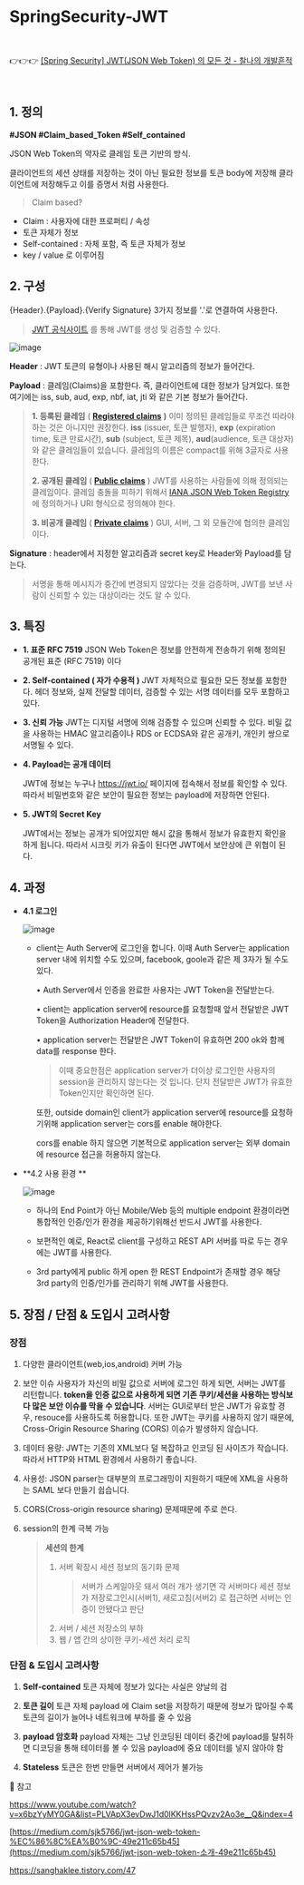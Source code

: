 # SpringSecurity-JWT

</br>

👉👉👉 [[Spring Security] JWT(JSON Web Token) 의 모든 것 - 찰나의 개발흔적](https://aonee.tistory.com/70, "aonee 찰나의 개발흔적 티스토리 포스팅")

</br>

## 1. 정의

**#JSON 	#Claim_based_Token 	#Self_contained**

JSON Web Token의 약자로 클레임 토큰 기반의 방식. 

클라이언트의 세션 상태를 저장하는 것이 아닌 
필요한 정보를 토큰 body에 저장해 클라이언트에 저장해두고 이를 증명서 처럼 사용한다.

> Claim based?

- Claim : 사용자에 대한 프로퍼티 / 속성
- 토큰 자체가 정보
- Self-contained : 자체 포함, 즉 토큰 자체가 정보
- key / value 로 이루어짐



## 2. 구성

{Header}.{Payload}.{Verify Signature}
3가지 정보를 '.'로 연결하여 사용한다.

> [JWT 공식사이트](https://jwt.io/) 를 통해 JWT를 생성 및 검증할 수 있다.



![image](https://user-images.githubusercontent.com/49062985/81495668-f2b35e80-92ec-11ea-82ec-d886f275c0da.png)



**Header** : JWT 토큰의 유형이나 사용된 해시 알고리즘의 정보가 들어간다.

**Payload** : 클레임(Claims)을 포함한다. 즉, 클라이언트에 대한 정보가 담겨있다. 
				또한 여기에는 iss, sub, aud, exp, nbf, iat, jti 와 같은 기본 정보가 들어간다.

> **1. 등록된 클레임** ( [**Registered claims**](https://tools.ietf.org/html/rfc7519#section-4.1) **)**
> 이미 정의된 클레임들로 무조건 따라야 하는 것은 아니지만 권장한다. 
> **iss** (issuer, 토큰 발행자), **exp** (expiration time, 토큰 만료시간), **sub** (subject, 토큰 제목), **aud**(audience, 토큰 대상자) 와 같은 클레임들이 있습니다. 
> 클레임의 이름은 compact를 위해 3글자로 사용한다.
>
> **2. 공개된 클레임** ( [**Public claims**](https://tools.ietf.org/html/rfc7519#section-4.2) )
> JWT를 사용하는 사람들에 의해 정의되는 클레임이다. 
> 클레임 충돌을 피하기 위해서 [IANA JSON Web Token Registry](https://www.iana.org/assignments/jwt/jwt.xhtml) 에 정의하거나 URI 형식으로 정의해야 한다.
>
> **3. 비공개 클레임** ( [**Private claims**](https://tools.ietf.org/html/rfc7519#section-4.3) )
> GUI, 서버, 그 외 모듈간에 협의한 클레임이다.

**Signature** : header에서 지정한 알고리즘과 secret key로 Header와 Payload를 담는다.

> 서명을 통해 메시지가 중간에 변경되지 않았다는 것을 검증하며, 
> JWT를 보낸 사람이 신뢰할 수 있는 대상이라는 것도 알 수 있다.



## 3. 특징

- **1. 표준 RFC 7519**
  JSON Web Token은 정보를 안전하게 전송하기 위해 정의된 공개된 표준 (RFC 7519) 이다

- **2. Self-contained ( 자가 수용적 )**
  JWT 자체적으로 필요한 모든 정보를 포함한다.
  헤더 정보와, 실제 전달할 데이터, 검증할 수 있는 서명 데이터를 모두 포함하고 있다.

- **3. 신뢰 가능**
  JWT는 디지털 서명에 의해 검증할 수 있으며 신뢰할 수 있다.
  비밀 값을 사용하는 HMAC 알고리즘이나 RDS or ECDSA와 같은 공개키, 개인키 쌍으로 서명될 수 있다.

- **4. Payload는 공개 데이터**

  JWT에 정보는 누구나 https://jwt.io/ 페이지에 접속해서 정보를 확인할 수 있다.
  따라서 비밀번호와 같은 보안이 필요한 정보는 payload에 저장하면 안된다.

- **5. JWT의 Secret Key**

  JWT에서는 정보는 공개가 되어있지만 해시 값을 통해서 정보가 유효한지 확인을 하게 됩니다. 
  따라서 시크릿 키가 유출이 된다면 JWT에서 보안상에 큰 위협이 된다.



## 4. 과정

- **4.1 로그인**

  ![image](https://user-images.githubusercontent.com/49062985/81495542-e8449500-92eb-11ea-9cc5-316568379779.png)

  - client는 Auth Server에 로그인을 합니다. 이때 Auth Server는 application server 내에 위치할 수도 있으며, facebook, goole과 같은 제 3자가 될 수도 있다.

    • Auth Server에서 인증을 완료한 사용자는 JWT Token을 전달받는다.

    • client는 application server에 resource를 요청할때 앞서 전달받은 JWT Token을 Authorization Header에 전달한다.

    • application server는 전달받은 JWT Token이 유효하면 200 ok와 함께 data를 response 한다.

    > 이때 중요한점은 application server가 더이상 로그인한 사용자의 session을 관리하지 않는다는 것 입니다. 단지 전달받은 JWT가 유효한 Token인지만 확인하면 된다. 

    또한, outside domain인 client가 application server에 resource를 요청하기위해 application server는 cors를 enable 해야한다.

    cors를 enable 하지 않으면 기본적으로 application server는 외부 domain에 resource 접근을 허용하지 않는다.

    

- **4.2 사용 환경 **

  ![image](https://user-images.githubusercontent.com/49062985/81495622-8c2e4080-92ec-11ea-971a-f9e1ec2689bf.png)

  * 하나의 End Point가 아닌 Mobile/Web 등의 multiple endpoint 환경이라면 통합적인 인증/인가 환경을 제공하기위해선 반드시 JWT를 사용한다.

  * 보편적인 예로, React로 client를 구성하고 REST API 서버를 따로 두는 경우에는 JWT를 사용한다.

  * 3rd party에게 public 하게 open 한 REST Endpoint가 존재할 경우 해당 3rd party의 인증/인가를 관리하기 위해 JWT를 사용한다.

  


## 5. 장점 / 단점 & 도입시 고려사항

### 장점

1. 다양한 클라이언트(web,ios,android) 커버 가능

2. 보안 이슈
   사용자가 자신의 비밀 값으로 서버에 로그인 하게 되면, 서버는 JWT를 리턴합니다. **token을 인증 값으로 사용하게 되면 기존 쿠키/세션을 사용하는 방식보다 많은 보안 이슈를 막을 수 있습니다**. 서버는 GUI로부터 받은 JWT가 유효할 경우, resouce를 사용하도록 허용합니다. 또한 JWT는 쿠키를 사용하지 않기 때문에, Cross-Origin Resource Sharing (CORS) 이슈가 발생하지 않습니다.

3. 데이터 용량: JWT는 기존의 XML보다 덜 복잡하고 인코딩 된 사이즈가 작습니다. 따라서 HTTP와 HTML 환경에서 사용하기 좋습니다.

4. 사용성: JSON parser는 대부분의 프로그래밍이 지원하기 때문에 XML을 사용하는 SAML 보다 만들기 쉽습니다.

5. CORS(Cross-origin resource sharing) 문제때문에 주로 쓴다.

6. session의 한계 극복 가능

   > **세션의 한계**
   >
   > 1. 서버 확장시 세션 정보의 동기화 문제
   >
   >    > 서버가 스케일아웃 돼서 여러 개가 생기면 각 서버마다 세션 정보가 저장로그인시(서버1), 새로고침(서버2) 로 접근하면 서버는 인증이 안됐다고 판단
   >
   > > 
   >
   > 2. 서버 / 세션 저장소의 부하
   > 3. 웹 / 앱 간의 상이한 쿠키-세션 처리 로직



### 단점 & 도입시 고려사항

1. **Self-contained**
   토큰 자체에 정보가 있다는 사실은 양날의 검

2. **토큰 길이**
   토큰 자체 payload 에 Claim set을 저장하기 때문에 정보가 많아질 수록 토큰의 길이가 늘어나 네트워크에 부하를 줄 수 있음

3. **payload 암호화**
   payload 자체는 그냥 인코딩된 데이터
   중간에 payload를 탈취하면 디코딩을 통해 테이터를 볼 수 있음
   payload에 중요 데이터를 넣지 않아야 함

4. **Stateless**
   토큰은 한번 만들면 서버에서 제어가 불가능



🐥 참고

https://www.youtube.com/watch?v=x6bzYyMY0GA&list=PLVApX3evDwJ1d0lKKHssPQvzv2Ao3e__Q&index=4

[https://medium.com/sjk5766/jwt-json-web-token-%EC%86%8C%EA%B0%9C-49e211c65b45](https://medium.com/sjk5766/jwt-json-web-token-소개-49e211c65b45)

https://sanghaklee.tistory.com/47
